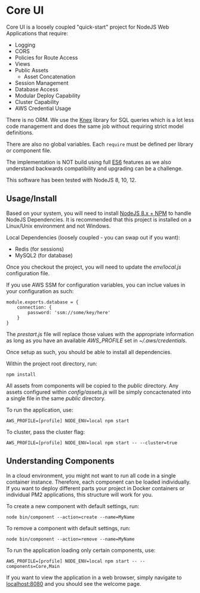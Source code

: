# Core UI

Core UI is a loosely coupled "quick-start" project for NodeJS Web Applications that require:

- Logging
- CORS
- Policies for Route Access
- Views
- Public Assets
	- Asset Concatenation
- Session Management
- Database Access
- Modular Deploy Capability
- Cluster Capability
- AWS Credential Usage

There is no ORM.  We use the [Knex](http://knexjs.org/) library for SQL queries which is a lot less code management and does the same job without requiring strict model definitions.

There are also no global variables.  Each `require` must be defined per library or component file.

The implementation is NOT build using full [ES6](https://www.w3schools.com/js/js_es6.asp) features as we also understand backwards compatibility and upgrading can be a challenge.

This software has been tested with NodeJS 8, 10, 12.

## Usage/Install ##

Based on your system, you will need to install [NodeJS 8.x + NPM](http://nodejs.org/download/) to handle NodeJS Dependencies.  It is recommended that this project is installed on a Linux/Unix environment and not Windows.

Local Dependencies (loosely coupled - you can swap out if you want):

* Redis (for sessions)
* MySQL2 (for database)

Once you checkout the project, you will need to update the *env/local.js* configuration file.

If you use AWS SSM for configuration variables, you can inclue values in your configuration as such:

	module.exports.database = {
		connection: {
			password: 'ssm://some/key/here'
		}
	}

The *prestart.js* file will replace those values with the appropriate information as long as you have
an available *AWS_PROFILE* set in *~/.aws/credentials*.

Once setup as such, you should be able to install all dependencies.

Within the project root directory, run:

	npm install

All assets from components will be copied to the *public* directory.  Any assets configured within  *config/assets.js* will be simply concactenated into a single file in the same *public* directory.

To run the application, use:

	AWS_PROFILE=[profile] NODE_ENV=local npm start

To cluster, pass the cluster flag:

	AWS_PROFILE=[profile] NODE_ENV=local npm start -- --cluster=true

## Understanding Components
In a cloud environment, you might not want to run all code in a single container instance. Therefore, each component can be loaded individually. If you want to deploy different parts your project in Docker containers or individual PM2 applications, this structure will work for you.

To create a new component with default settings, run:

	node bin/component --action=create --name=MyName

To remove a component with default settings, run:

	node bin/component --action=remove --name=MyName

To run the application loading only certain components, use:

	AWS_PROFILE=[profile] NODE_ENV=local npm start -- --components=Core,Main

If you want to view the application in a web browser, simply navigate to [localhost:8080](http://localhost:80807) and you should see the welcome page.
